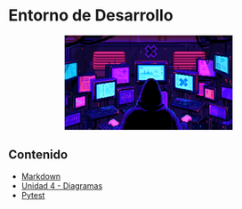 # Entorno de Desarrollo

<div align=center>
<img src="../extras/hacker.gif" alt="me" width="60%">
</div>

## Contenido
- [Markdown](./markdown/README.md)
- [Unidad 4 - Diagramas](./diagramas/README.md)
- [Pytest](./pytest/README.md)
